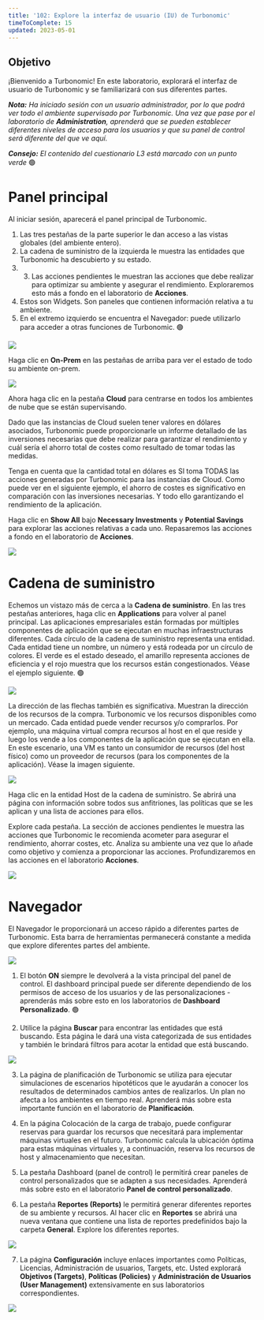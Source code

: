 ```yaml
---
title: '102: Explore la interfaz de usuario (IU) de Turbonomic'
timeToComplete: 15
updated: 2023-05-01
---
```


## Objetivo

¡Bienvenido a Turbonomic! En este laboratorio, explorará el interfaz de usuario de Turbonomic y se familiarizará con sus diferentes partes.

_**Nota:** Ha iniciado sesión con un usuario administrador, por lo que podrá ver todo el ambiente supervisado por Turbonomic. Una vez que pase por el laboratorio de **Administration**, aprenderá que se pueden establecer diferentes niveles de acceso para los usuarios y que su panel de control será diferente del que ve aquí._

_**Consejo:** El contenido del cuestionario L3 está marcado con un punto verde_ 🟢

# Panel principal

Al iniciar sesión, aparecerá el panel principal de Turbonomic.

1. Las tres pestañas de la parte superior le dan acceso a las vistas globales (del ambiente entero).
2. La cadena de suministro de la izquierda le muestra las entidades que Turbonomic ha descubierto y su estado.
3. 3. Las acciones pendientes le muestran las acciones que debe realizar para optimizar su ambiente y asegurar el rendimiento. Exploraremos esto más a fondo en el laboratorio de **Acciones**.
4. Estos son Widgets. Son paneles que contienen información relativa a tu ambiente.
5. En el extremo izquierdo se encuentra el Navegador: puede utilizarlo para acceder a otras funciones de Turbonomic. 🟢

![](./images/102/dashboard.png)

Haga clic en **On-Prem** en las pestañas de arriba para ver el estado de todo su ambiente on-prem.

![](./images/102/onprem.png)

Ahora haga clic en la pestaña **Cloud** para centrarse en todos los ambientes de nube que se están supervisando.

Dado que las instancias de Cloud suelen tener valores en dólares asociados, Turbonomic puede proporcionarle un informe detallado de las inversiones necesarias que debe realizar para garantizar el rendimiento y cuál sería el ahorro total de costes como resultado de tomar todas las medidas.

Tenga en cuenta que la cantidad total en dólares es SI toma TODAS las acciones generadas por Turbonomic para las instancias de Cloud. Como puede ver en el siguiente ejemplo, el ahorro de costes es significativo en comparación con las inversiones necesarias. Y todo ello garantizando el rendimiento de la aplicación.

Haga clic en **Show All** bajo **Necessary Investments** y **Potential Savings** para explorar las acciones relativas a cada uno. Repasaremos las acciones a fondo en el laboratorio de **Acciones**.

![](./images/102/cloud.png)

# Cadena de suministro

Echemos un vistazo más de cerca a la **Cadena de suministro**. En las tres pestañas anteriores, haga clic en **Applications** para volver al panel principal. Las aplicaciones empresariales están formadas por múltiples componentes de aplicación que se ejecutan en muchas infraestructuras diferentes. Cada círculo de la cadena de suministro representa una entidad. Cada entidad tiene un nombre, un número y está rodeada por un círculo de colores. El verde es el estado deseado, el amarillo representa acciones de eficiencia y el rojo muestra que los recursos están congestionados. Véase el ejemplo siguiente. 🟢

![](./images/102/supply-chain1.png)

La dirección de las flechas también es significativa. Muestran la dirección de los recursos de la compra. Turbonomic ve los recursos disponibles como un mercado. Cada entidad puede vender recursos y/o comprarlos. Por ejemplo, una máquina virtual compra recursos al host en el que reside y luego los vende a los componentes de la aplicación que se ejecutan en ella. En este escenario, una VM es tanto un consumidor de recursos (del host físico) como un proveedor de recursos (para los componentes de la aplicación). Véase la imagen siguiente.

![](./images/102/buysell.png)

Haga clic en la entidad Host de la cadena de suministro. Se abrirá una página con información sobre todos sus anfitriones, las políticas que se les aplican y una lista de acciones para ellos.

Explore cada pestaña. La sección de acciones pendientes le muestra las acciones que Turbonomic le recomienda acometer para asegurar el rendimiento, ahorrar costes, etc. Analiza su ambiente una vez que lo añade como objetivo y comienza a proporcionar las acciones. Profundizaremos en las acciones en el laboratorio **Acciones**.

![](./images/102/host1.png)

# Navegador

El Navegador le proporcionará un acceso rápido a diferentes partes de Turbonomic. Esta barra de herramientas permanecerá constante a medida que explore diferentes partes del ambiente.

![](./images/102/nav1.png)

1. El botón **ON** siempre le devolverá a la vista principal del panel de control. El dashboard principal puede ser diferente dependiendo de los permisos de acceso de los usuarios y de las personalizaciones - aprenderás más sobre esto en los laboratorios de **Dashboard Personalizado**. 🟢

2. Utilice la página **Buscar** para encontrar las entidades que está buscando. Esta página le dará una vista categorizada de sus entidades y también le brindará filtros para acotar la entidad que está buscando.

![](./images/102/search1.png)

3. La página de planificación de Turbonomic se utiliza para ejecutar simulaciones de escenarios hipotéticos que le ayudarán a conocer los resultados de determinados cambios antes de realizarlos. Un plan no afecta a los ambientes en tiempo real. Aprenderá más sobre esta importante función en el laboratorio de **Planificación**.

4. En la página Colocación de la carga de trabajo, puede configurar reservas para guardar los recursos que necesitará para implementar máquinas virtuales en el futuro. Turbonomic calcula la ubicación óptima para estas máquinas virtuales y, a continuación, reserva los recursos de host y almacenamiento que necesitan.

5. La pestaña Dashboard (panel de control) le permitirá crear paneles de control personalizados que se adapten a sus necesidades. Aprenderá más sobre esto en el laboratorio **Panel de control personalizado**.

6. La pestaña **Reportes (Reports)** le permitirá generar diferentes reportes de su ambiente y recursos. Al hacer clic en **Reportes** se abrirá una nueva ventana que contiene una lista de reportes predefinidos bajo la carpeta **General**. Explore los diferentes reportes.

![](./images/102/report2.png)

7. La página **Configuración** incluye enlaces importantes como Políticas, Licencias, Administración de usuarios, Targets, etc. Usted explorará **Objetivos (Targets)**, **Políticas (Policies)** y **Administración de Usuarios (User Management)** extensivamente en sus laboratorios correspondientes.

![](./images/102/settings.png)
